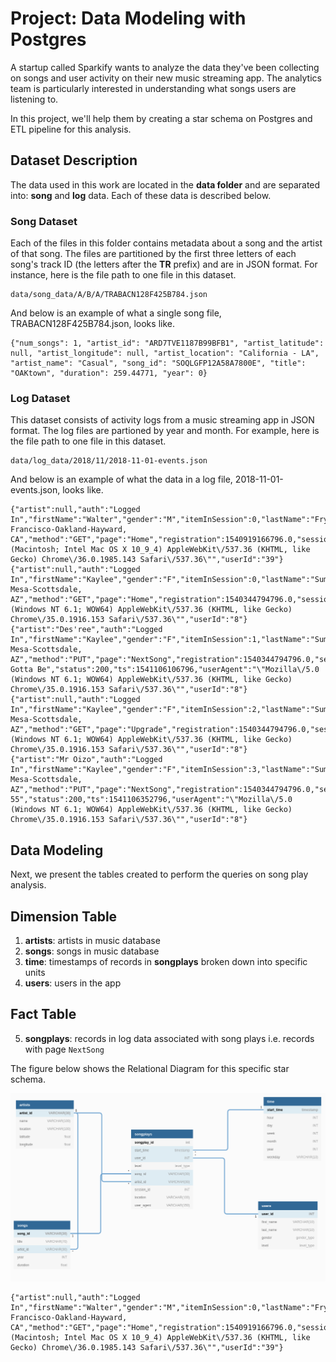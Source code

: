 # Project: Data Modeling with Postgres

A startup called Sparkify wants to analyze the data they've been collecting on songs and user activity on their
new music streaming app. The analytics team is particularly interested in understanding what songs users are listening to.

In this project, we'll help them by creating a star schema on Postgres and ETL pipeline for this analysis.

## Dataset Description
The data used in this work are located in the **data folder** and are separated into: **song** and **log** data. Each of these data is described below.

### Song Dataset
Each of the files in this folder contains metadata about a song and the artist of that song. The files are partitioned by the first three letters of
each song's track ID (the letters after the **TR** prefix) and are in JSON format. For instance, here is the file path to one file in this dataset.

```
data/song_data/A/B/A/TRABACN128F425B784.json
```

And below is an example of what a single song file, TRABACN128F425B784.json, looks like.

```
{"num_songs": 1, "artist_id": "ARD7TVE1187B99BFB1", "artist_latitude": null, "artist_longitude": null, "artist_location": "California - LA", "artist_name": "Casual", "song_id": "SOQLGFP12A58A7800E", "title": "OAKtown", "duration": 259.44771, "year": 0}
```

### Log Dataset
This dataset consists of activity logs from a music streaming app in JSON format. The log files are partioned by year and month. For example, here is the file path to one file in this dataset.

```
data/log_data/2018/11/2018-11-01-events.json
```

And below is an example of what the data in a log file, 2018-11-01-events.json, looks like.

```
{"artist":null,"auth":"Logged In","firstName":"Walter","gender":"M","itemInSession":0,"lastName":"Frye","length":null,"level":"free","location":"San Francisco-Oakland-Hayward, CA","method":"GET","page":"Home","registration":1540919166796.0,"sessionId":38,"song":null,"status":200,"ts":1541105830796,"userAgent":"\"Mozilla\/5.0 (Macintosh; Intel Mac OS X 10_9_4) AppleWebKit\/537.36 (KHTML, like Gecko) Chrome\/36.0.1985.143 Safari\/537.36\"","userId":"39"}
{"artist":null,"auth":"Logged In","firstName":"Kaylee","gender":"F","itemInSession":0,"lastName":"Summers","length":null,"level":"free","location":"Phoenix-Mesa-Scottsdale, AZ","method":"GET","page":"Home","registration":1540344794796.0,"sessionId":139,"song":null,"status":200,"ts":1541106106796,"userAgent":"\"Mozilla\/5.0 (Windows NT 6.1; WOW64) AppleWebKit\/537.36 (KHTML, like Gecko) Chrome\/35.0.1916.153 Safari\/537.36\"","userId":"8"}
{"artist":"Des'ree","auth":"Logged In","firstName":"Kaylee","gender":"F","itemInSession":1,"lastName":"Summers","length":246.30812,"level":"free","location":"Phoenix-Mesa-Scottsdale, AZ","method":"PUT","page":"NextSong","registration":1540344794796.0,"sessionId":139,"song":"You Gotta Be","status":200,"ts":1541106106796,"userAgent":"\"Mozilla\/5.0 (Windows NT 6.1; WOW64) AppleWebKit\/537.36 (KHTML, like Gecko) Chrome\/35.0.1916.153 Safari\/537.36\"","userId":"8"}
{"artist":null,"auth":"Logged In","firstName":"Kaylee","gender":"F","itemInSession":2,"lastName":"Summers","length":null,"level":"free","location":"Phoenix-Mesa-Scottsdale, AZ","method":"GET","page":"Upgrade","registration":1540344794796.0,"sessionId":139,"song":null,"status":200,"ts":1541106132796,"userAgent":"\"Mozilla\/5.0 (Windows NT 6.1; WOW64) AppleWebKit\/537.36 (KHTML, like Gecko) Chrome\/35.0.1916.153 Safari\/537.36\"","userId":"8"}
{"artist":"Mr Oizo","auth":"Logged In","firstName":"Kaylee","gender":"F","itemInSession":3,"lastName":"Summers","length":144.03873,"level":"free","location":"Phoenix-Mesa-Scottsdale, AZ","method":"PUT","page":"NextSong","registration":1540344794796.0,"sessionId":139,"song":"Flat 55","status":200,"ts":1541106352796,"userAgent":"\"Mozilla\/5.0 (Windows NT 6.1; WOW64) AppleWebKit\/537.36 (KHTML, like Gecko) Chrome\/35.0.1916.153 Safari\/537.36\"","userId":"8"}
```

## Data Modeling
Next, we present the tables created to perform the queries on song play analysis.

## Dimension Table
1. **artists**: artists in music database
2. **songs**: songs in music database
3. **time**: timestamps of records in **songplays** broken down into specific units
4. **users**: users in the app

## Fact Table
5. **songplays**: records in log data associated with song plays i.e. records with page `NextSong`

The figure below shows the Relational Diagram for this specific star schema.

![Relational Database Schema](img/schema.png)

```
{"artist":null,"auth":"Logged In","firstName":"Walter","gender":"M","itemInSession":0,"lastName":"Frye","length":null,"level":"free","location":"San Francisco-Oakland-Hayward, CA","method":"GET","page":"Home","registration":1540919166796.0,"sessionId":38,"song":null,"status":200,"ts":1541105830796,"userAgent":"\"Mozilla\/5.0 (Macintosh; Intel Mac OS X 10_9_4) AppleWebKit\/537.36 (KHTML, like Gecko) Chrome\/36.0.1985.143 Safari\/537.36\"","userId":"39"}
```
